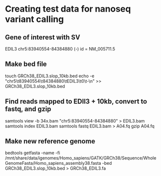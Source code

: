 # Creating test data for nanoseq variant calling 

## Gene of interest with SV
EDIL3
chr5:83940554-84384880 (-)
id = NM_005711.5

## Make bed file
touch GRCh38_EDIL3.slop_10kb.bed
echo -e "chr5\t83940554\t84384880\tEDIL3\t0\t-\n" >> GRCh38_EDIL3.slop_10kb.bed

## Find reads mapped to EDIl3 + 10kb, convert to fastq, and gzip
samtools view -b 34x.bam "chr5:83940554-84384880" > EDIL3.bam
samtools index EDIL3.bam 
samtools fastq EDIL3.bam > A04.fq
gzip A04.fq

## Make new reference genome
bedtools getfasta -name -fi /mnt/share/data/igenomes/Homo_sapiens/GATK/GRCh38/Sequence/WholeGenomeFasta/Homo_sapiens_assembly38.fasta -bed GRCh38_EDIL3.slop_10kb.bed > GRCh38_EDIL3.fa
